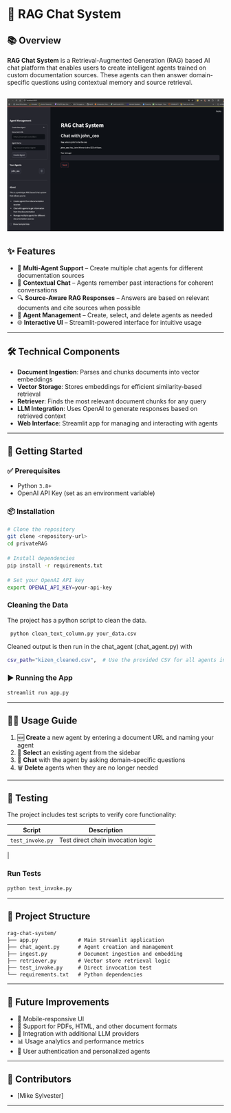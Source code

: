 
# 🤖 RAG Chat System

## 📚 Overview

**RAG Chat System** is a Retrieval-Augmented Generation (RAG) based AI chat platform that enables users to create intelligent agents trained on custom documentation sources. These agents can then answer domain-specific questions using contextual memory and source retrieval.


![RAG Success Screenshot](images/john_kizen.png)
---

## ✨ Features

* 🧠 **Multi-Agent Support** – Create multiple chat agents for different documentation sources
* 💬 **Contextual Chat** – Agents remember past interactions for coherent conversations
* 🔍 **Source-Aware RAG Responses** – Answers are based on relevant documents and cite sources when possible
* 📂 **Agent Management** – Create, select, and delete agents as needed
* 🌐 **Interactive UI** – Streamlit-powered interface for intuitive usage

---

## 🛠️ Technical Components

* **Document Ingestion**: Parses and chunks documents into vector embeddings
* **Vector Storage**: Stores embeddings for efficient similarity-based retrieval
* **Retriever**: Finds the most relevant document chunks for any query
* **LLM Integration**: Uses OpenAI to generate responses based on retrieved context
* **Web Interface**: Streamlit app for managing and interacting with agents

---

## 🚀 Getting Started

### ✅ Prerequisites

* Python `3.8+`
* OpenAI API Key (set as an environment variable)

### 📦 Installation

```bash
# Clone the repository
git clone <repository-url>
cd privateRAG

# Install dependencies
pip install -r requirements.txt

# Set your OpenAI API key
export OPENAI_API_KEY=your-api-key
```

### Cleaning the Data 
The project has a python script to clean the data. 
```
 python clean_text_column.py your_data.csv
```
  
Cleaned output is then run in the chat_agent (chat_agent.py) with   
```bash
csv_path="kizen_cleaned.csv",  # Use the provided CSV for all agents in this prototype
```

### ▶️ Running the App

```bash
streamlit run app.py
```

---

## 🧑‍💻 Usage Guide

1. 🆕 **Create** a new agent by entering a document URL and naming your agent
2. 🔄 **Select** an existing agent from the sidebar
3. 💬 **Chat** with the agent by asking domain-specific questions
4. 🗑️ **Delete** agents when they are no longer needed

---

## 🧪 Testing

The project includes test scripts to verify core functionality:

| Script           | Description                           |
| ---------------- | ------------------------------------- |
| `test_invoke.py` | Test direct chain invocation logic    |
 |

### Run Tests

```bash
python test_invoke.py

```

---

## 📁 Project Structure

```plaintext
rag-chat-system/
├── app.py             # Main Streamlit application
├── chat_agent.py      # Agent creation and management
├── ingest.py          # Document ingestion and embedding
├── retriever.py       # Vector store retrieval logic
├── test_invoke.py     # Direct invocation test
└── requirements.txt   # Python dependencies
```

---

## 🔮 Future Improvements

* 📱 Mobile-responsive UI
* 📄 Support for PDFs, HTML, and other document formats
* 🔌 Integration with additional LLM providers
* 📊 Usage analytics and performance metrics
* 🔐 User authentication and personalized agents

---


## 👥 Contributors

* \[Mike Sylvester]

---

